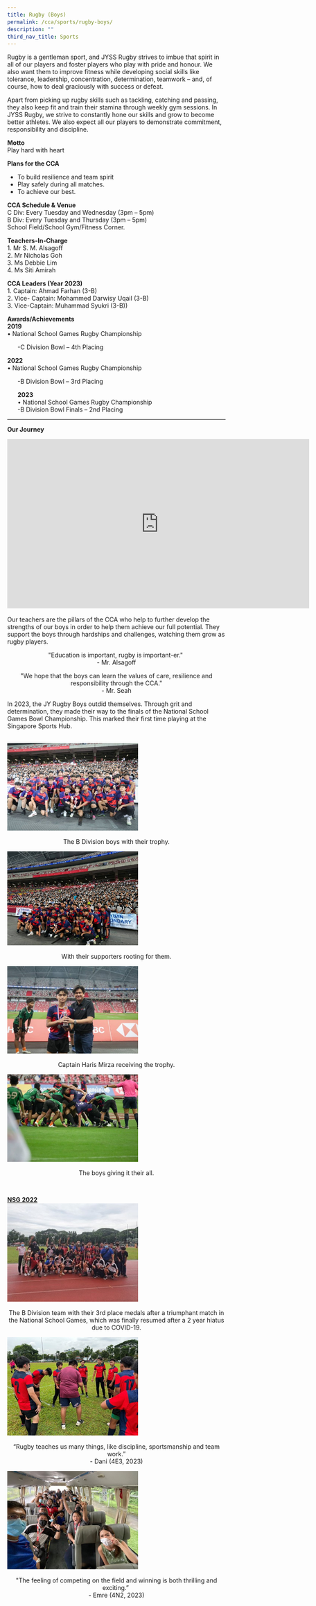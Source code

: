 ```yaml
---
title: Rugby (Boys)
permalink: /cca/sports/rugby-boys/
description: ""
third_nav_title: Sports
---
```

<p>Rugby is a gentleman sport, and JYSS Rugby strives to imbue that spirit in all of our players and foster players who play with pride and honour.&nbsp;We also want them to improve fitness while developing social skills like tolerance, leadership, concentration, determination, teamwork – and, of course, how to deal graciously with success or defeat.</p>
<p>Apart from picking up rugby skills such as tackling, catching and passing, they also keep fit and train their stamina through weekly gym sessions. In JYSS Rugby, we strive to constantly hone our skills and grow to become better athletes. We also expect all our players to demonstrate commitment, responsibility and discipline.</p>
<p><strong>Motto<br></strong>Play hard with heart</p>
<p><strong>Plans for the CCA</strong></p>
<ul>
<li>To build resilience and team spirit</li>
<li>Play safely during all matches.</li>
<li>To achieve our best.</li>
</ul>
<p><strong>CCA Schedule &amp; Venue<br></strong>C Div: Every Tuesday and Wednesday (3pm – 5pm)<br>
B Div: Every Tuesday and Thursday (3pm – 5pm) <br>
School Field/School Gym/Fitness Corner.</p>
<p><strong>Teachers-In-Charge<br></strong>1. Mr S. M. Alsagoff<br>2. Mr Nicholas Goh<br>3. Ms Debbie Lim<br>4. Ms Siti Amirah</p>

<p><strong>CCA Leaders (Year 2023)<br></strong>1. Captain: Ahmad Farhan (3-B)<br>2. Vice- Captain: Mohammed Darwisy Uqail (3-B)<br>
3. Vice-Captain: Muhammad Syukri (3-B))</p>
<p><strong>Awards/Achievements<br></strong><b>2019</b><br>
	• National School Games Rugby Championship</p>
<ul>
-C Division Bowl – 4th Placing
</ul>
<b>2022</b><br>
	• National School Games Rugby Championship<p></p>
<ul>
-B Division Bowl – 3rd Placing<br>
	
	
<b>2023</b><br>
•	National School Games Rugby Championship<br>
	-B Division Bowl Finals – 2nd Placing 

	
<p></p></ul>
<hr>
<p><strong>Our Journey</strong></p>
<iframe width="697" height="391" src="https://www.youtube.com/embed/UzKfsboDl4I" title="JYSS Rugby 2021" frameborder="0" allow="accelerometer; autoplay; clipboard-write; encrypted-media; gyroscope; picture-in-picture" allowfullscreen=""></iframe>
<p>Our teachers are the pillars of the CCA who help to further develop the strengths of our boys in order to help them achieve our full potential. They support the boys through hardships and challenges, watching them grow as rugby players.&nbsp;</p>
<p style="text-align: center;">"Education is important, rugby is important-er."&nbsp;<br>-&nbsp;Mr.&nbsp;Alsagoff</p>
<p style="text-align: center;">"We hope that the boys can learn the values of care, resilience and responsibility through the CCA."<br>-&nbsp;Mr.&nbsp;Seah</p>

<p>In 2023, the JY Rugby Boys outdid themselves. Through grit and determination, they made their way to the finals of the National School Games Bowl Championship. This marked their first time playing at the Singapore Sports Hub. </p><br>

<img style="width: 60%;" src="/images/rugby1.jpg">
<p style="text-align: center;">The B Division boys with their trophy.</p>

<img style="width: 60%;" src="/images/rugby2.jpg">
<p style="text-align: center;">With their supporters rooting for them.  </p>

<img style="width: 60%;" src="/images/rugby3.jpg">
<p style="text-align: center;">Captain Haris Mirza receiving the trophy. </p>


<img style="width: 60%;" src="/images/rugby4.jpg">
<p style="text-align: center;">The boys giving it their all.</p><br>

<p><b><u><strong>NSG 2022</strong></u></b><br>

<img style="width: 60%;" src="/images/rugby5.jpg">
</p><p style="text-align: center;">The B Division team with their 3rd place medals after a triumphant match in the National School Games, which was finally resumed after a 2 year hiatus due to COVID-19.</p>

<img style="width: 60%;" src="/images/rug5.jpg">
<p style="text-align: center;">“Rugby teaches us many things, like discipline, sportsmanship and team work.”<br>- Dani (4E3, 2023)</p>

<img style="width: 60%;" src="/images/rug6.jpg">
<p style="text-align: center;">"The feeling of competing on the field and winning is both thrilling and exciting.”&nbsp;<br>- Emre (4N2, 2023)</p>